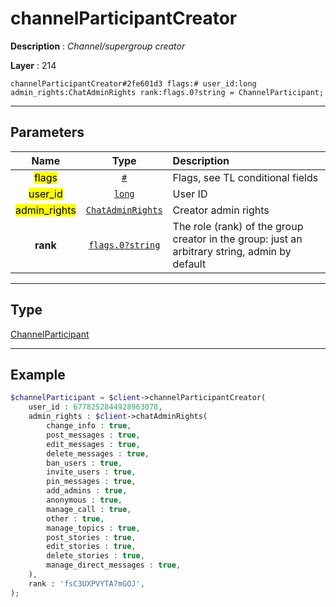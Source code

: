 # channelParticipantCreator

**Description** : *Channel/supergroup creator*

**Layer** : 214

```tl
channelParticipantCreator#2fe601d3 flags:# user_id:long admin_rights:ChatAdminRights rank:flags.0?string = ChannelParticipant;
```

---

## Parameters

| Name | Type | Description |
| :---: | :---: | :--- |
| <mark>flags</mark> | [`#`](type/#) | Flags, see TL conditional fields |
| <mark>user_id</mark> | [`long`](type/long) | User ID |
| <mark>admin_rights</mark> | [`ChatAdminRights`](type/ChatAdminRights) | Creator admin rights |
| **rank** | [`flags.0?string`](type/string) | The role (rank) of the group creator in the group: just an arbitrary string, admin by default |

---

## Type

[ChannelParticipant](type/ChannelParticipant)

---

## Example

```php
$channelParticipant = $client->channelParticipantCreator(
	user_id : 6778252844928963078,
	admin_rights : $client->chatAdminRights(
		change_info : true,
		post_messages : true,
		edit_messages : true,
		delete_messages : true,
		ban_users : true,
		invite_users : true,
		pin_messages : true,
		add_admins : true,
		anonymous : true,
		manage_call : true,
		other : true,
		manage_topics : true,
		post_stories : true,
		edit_stories : true,
		delete_stories : true,
		manage_direct_messages : true,
	),
	rank : 'fsC3UXPVYTA7mGOJ',
);
```
